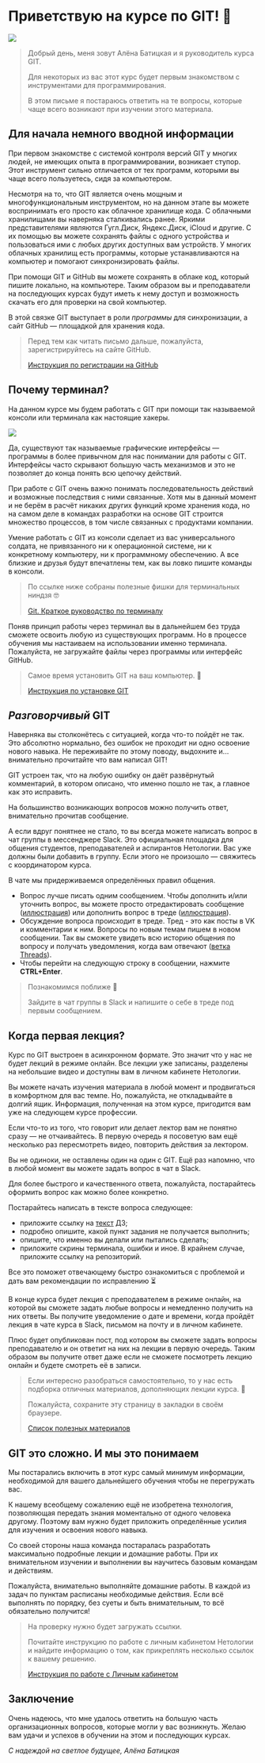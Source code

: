 # Приветствую на курсе по GIT! 🖖

![](ABatickaya.jpg)
> Добрый день, меня зовут Алёна Батицкая и я руководитель курса GIT. 
> 
>Для некоторых из вас этот курс будет первым знакомством с инструментами для программирования.
> 
>В этом письме я постараюсь ответить на те вопросы, которые чаще всего возникают при изучении этого материала. 

## Для начала немного вводной информации

При первом знакомстве с системой контроля версий GIT у многих людей, не имеющих опыта в программировании, возникает ступор. Этот инструмент сильно отличается от тех программ, которыми вы чаще всего пользуетесь, сидя за компьютером.

Несмотря на то, что GIT является очень мощным и многофункциональным инструментом, но на данном этапе вы можете воспринимать его просто как облачное хранилище кода. С облачными хранилищами вы наверняка сталкивались ранее. Яркими представителями являются Гугл.Диск, Яндекс.Диск, iCloud и другие. С их помощью вы можете сохранять файлы с одного устройства и пользоваться ими с любых других доступных вам устройств. У многих облачных хранилищ есть программы, которые устанавливаются на компьютер и помогают синхронизировать файлы. 

При помощи GIT и GitHub вы можете сохранять в облаке код, который пишите локально, на компьютере. Таким образом вы и преподаватели на последующих курсах будут иметь к нему доступ и возможность скачать его для проверки на свой компьютер. 

В этой связке GIT выступает в роли _программы_ для синхронизации, а сайт GitHub — площадкой для хранения кода. 

> Перед тем как читать письмо дальше, пожалуйста, зарегистрируйтесь на сайте GitHub. 
> 
>[Инструкция по регистрации на GitHub](https://netology-code.github.io/guides/github/)

## Почему терминал?
На данном курсе мы будем работать с GIT при помощи так называемой консоли или терминала как настоящие хакеры. 

![](haker.jpg)

Да, существуют так называемые графические интерфейсы — программы в более привычном для нас понимании для работы с GIT. Интерфейсы часто скрывают большую часть механизмов и это не позволяет до конца понять всю цепочку действий.

При работе с GIT очень важно понимать последовательность действий и возможные последствия с ними связанные. Хотя мы в данный момент и не берём в расчёт никаких других функций кроме хранения кода, но на самом деле в командах разработки на основе GIT строится множество процессов, в том числе связанных с продуктами компании. 

Умение работать с GIT  из консоли сделает из вас универсального солдата, не привязанного ни к операционной системе, ни к конкретному компьютеру, ни к программному обеспечению. А все близкие и друзья будут впечатлены тем, как вы ловко пишите команды в консоли. 

> По ссылке ниже собраны полезные фишки для терминальных ниндзя 🤓
> 
> [Git. Краткое руководство по терминалу](https://netology-code.github.io/guides/git-terminal/git-terminal.html)

Поняв принцип работы через терминал вы в дальнейшем без труда сможете освоить любую из существующих программ. Но в процессе обучения мы настаиваем на использовании именно терминала. Пожалуйста, не загружайте файлы через программы или интерфейс GitHub.

> Самое время установить GIT на ваш компьютер. 👾 
> 
>[Инструкция по установке GIT](https://netology-code.github.io/guides/git/)

## _Разговорчивый_ GIT

Наверняка вы столконётесь с ситуацией, когда что-то пойдёт не так. Это абсолютно нормально, без ошибок не проходит ни одно освоение нового навыка. Не переживайте по этому поводу, выдохните и... внимательно прочитайте что вам написал GIT!

GIT устроен так, что на любую ошибку он даёт развёрнутый комментарий, в котором описано, что именно пошло не так, а главное как это исправить. 

На большинство возникающих вопросов можно получить ответ, внимательно прочитав сообщение. 

А если вдруг понятнее не стало, то вы всегда можете написать вопрос в чат группы в мессенджере Slack. Это официальная площадка для общения студентов, преподавателей и аспирантов Нетологии. Вас уже должны были добавить в группу. Если этого не произошло — свяжитесь с координатором курса. 

В чате мы придерживаемся определённых правил общения. 
* Вопрос лучше писать одним сообщением. Чтобы дополнить и/или уточнить вопрос, вы можете просто отредактировать сообщение ([иллюстрация](https://prnt.sc/ujkeqx)) или дополнить вопрос в треде ([иллюстрация](https://prnt.sc/ujk7cx)).
* Обсуждение вопроса происходит в треде. Тред - это как посты в VK и комментарии к ним. Вопросы по новым темам пишем в новом сообщении. Так вы сможете увидеть всю историю общения по вопросу и получать уведомления, когда вам отвечают ([ветка Threads](https://prnt.sc/ujk8e9)).
* Чтобы перейти на следующую строку в сообщении, нажмите **CTRL+Enter**.

> Познакомимся поближе 🤝
> 
> Зайдите в чат группы в Slack и напишите о себе в треде под первым сообщением.

## Когда первая лекция?

Курс по GIT выстроен в асинхронном формате. Это значит что у нас не будет лекций в режиме онлайн. Все лекции уже записаны, разделены на небольшие видео и доступны вам в личном кабинете Нетологии. 

Вы можете начать изучения материала в любой момент и продвигаться в комфортном для вас темпе. Но, пожалуйста, не откладывайте в долгий ящик. Информация, полученная на этом курсе, пригодится вам уже на следующем курсе профессии. 

Если что-то из того, что говорит или делает лектор вам не понятно сразу — не отчаивайтесь.
В первую очередь я посоветую вам ещё несколько раз пересмотреть видео, повторить действия за лектором.  

Вы не одиноки, не оставлены один на один с GIT. Ещё раз напомню, что в любой момент вы можете задать вопрос в чат в Slack. 

Для более быстрого и качественного ответа, пожалуйста, постарайтесь оформить вопрос как можно более конкретно. 

Постарайтесь написать в тексте вопроса следующее:
* приложите ссылку на [текст](https://prnt.sc/ujkai4) ДЗ;
* подробно опишите, какой пункт задания не получается выполнить;
* опишите, что именно вы делали или пытались сделать;
* приложите скрины терминала, ошибки и иное. В крайнем случае, приложите ссылку на репозиторий.

Все это поможет отвечающему быстро ознакомиться с проблемой и дать вам рекомендации по исправлению ⏳

В конце курса будет лекция с преподавателем в режиме онлайн, на которой вы сможете задать любые вопросы и немедленно получить на них ответы. Вы получите уведомление о дате и времени, когда пройдёт лекция в чате курса в Slack, письмом на почту и в личном кабинете. 

Плюс будет опубликован пост, под котором вы сможете задать вопросы преподавателю и он ответит на них на лекции в первую очередь. Таким образом вы получите ответ даже если не сможете посмотреть лекцию онлайн и будете смотреть её в записи.

> Если интересно разобраться самостоятельно, то у нас есть подборка отличных материалов, дополняющих лекции курса. 🔗
>
> Пожалуйста, сохраните эту страницу в закладки в своём браузере.
>
> [Список полезных материалов](https://netology-code.github.io/guides/git-links/)

## GIT это сложно. И мы это понимаем

Мы постарались включить в этот курс самый минимум информации, необходимой для вашего дальнейшего обучения чтобы не перегружать вас. 

К нашему всеобщему сожалению ещё не изобретена технология, позволяющая передать знания моментально от одного человека другому. Поэтому вам нужно будет приложить определённые усилия для изучения и освоения нового навыка. 

Со своей стороны наша команда постаралась разработать максимально подробные лекции и домашние работы. При их внимательном изучении и выполнении вы научитесь базовым командам и действиям. 

Пожалуйста, внимательно выполняйте домашние работы. В каждой из задач по пунктам расписаны необходимые действия. Если всё выполнять по порядку, без суеты и быть внимательным, то всё обязательно получится!

> На проверку нужно будет загружать ссылки. 
>
> Почитайте инструкцию по работе с личным кабинетом Нетологии и найдите информацию о том, как прикреплять несколько ссылок к вашему решению.
>
> [Инструкция по работе с Личным кабинетом](https://netology-code.github.io/guides/account/)

## Заключение

Очень надеюсь, что мне удалось ответить на большую часть организационных вопросов, которые могли у вас возникнуть. Желаю вам удачи и успехов в обучении на этом и последующих курсах. 

_С надеждой на светлое будущее, Алёна Батицкая_

